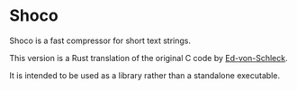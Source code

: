 # Shoco

Shoco is a fast compressor for short text strings. 

This version is a Rust translation of the original C code by [Ed-von-Schleck](https://github.com/Ed-von-Schleck/shoco).

It is intended to be used as a library rather than a standalone executable.
